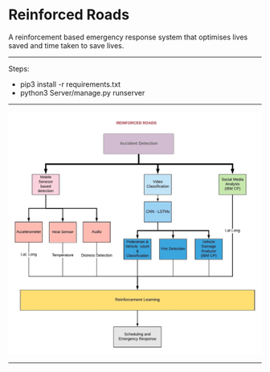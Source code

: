 # Reinforced Roads

A reinforcement based emergency response system that optimises lives saved and time taken to save lives.

---
Steps:
- pip3 install -r requirements.txt
- python3 Server/manage.py runserver
---

![](Images/flow.jpg)

---
 
